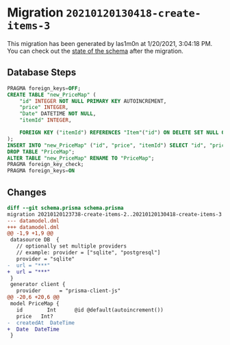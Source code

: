 # Migration `20210120130418-create-items-3`

This migration has been generated by las1m0n at 1/20/2021, 3:04:18 PM.
You can check out the [state of the schema](./schema.prisma) after the migration.

## Database Steps

```sql
PRAGMA foreign_keys=OFF;
CREATE TABLE "new_PriceMap" (
    "id" INTEGER NOT NULL PRIMARY KEY AUTOINCREMENT,
    "price" INTEGER,
    "Date" DATETIME NOT NULL,
    "itemId" INTEGER,

    FOREIGN KEY ("itemId") REFERENCES "Item"("id") ON DELETE SET NULL ON UPDATE CASCADE
);
INSERT INTO "new_PriceMap" ("id", "price", "itemId") SELECT "id", "price", "itemId" FROM "PriceMap";
DROP TABLE "PriceMap";
ALTER TABLE "new_PriceMap" RENAME TO "PriceMap";
PRAGMA foreign_key_check;
PRAGMA foreign_keys=ON
```

## Changes

```diff
diff --git schema.prisma schema.prisma
migration 20210120123738-create-items-2..20210120130418-create-items-3
--- datamodel.dml
+++ datamodel.dml
@@ -1,9 +1,9 @@
 datasource DB  {
   // optionally set multiple providers
   // example: provider = ["sqlite", "postgresql"]
   provider = "sqlite"
-  url = "***"
+  url = "***"
 }
 generator client {
   provider      = "prisma-client-js"
@@ -20,6 +20,6 @@
 model PriceMap {
   id        Int      @id @default(autoincrement())
   price   Int?
-  createdAt  DateTime
+  Date  DateTime
 }
```


